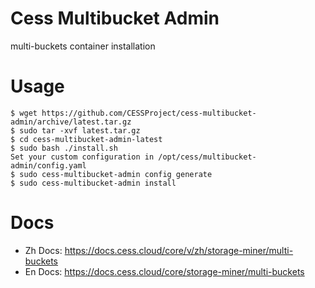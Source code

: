 # Cess Multibucket Admin
multi-buckets container installation

# Usage
```
$ wget https://github.com/CESSProject/cess-multibucket-admin/archive/latest.tar.gz
$ sudo tar -xvf latest.tar.gz
$ cd cess-multibucket-admin-latest
$ sudo bash ./install.sh
Set your custom configuration in /opt/cess/multibucket-admin/config.yaml
$ sudo cess-multibucket-admin config generate
$ sudo cess-multibucket-admin install 
```

# Docs

- Zh Docs: https://docs.cess.cloud/core/v/zh/storage-miner/multi-buckets
- En Docs: https://docs.cess.cloud/core/storage-miner/multi-buckets